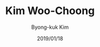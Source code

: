 ---
date: "2019/01/18"
title: "Kim Woo-Choong"
author: "Byong-kuk Kim"
category: "Biography"
cover: "./images/kim_woo_choong.jpg"
link: "https://a.co/d/5RsboOe"
status: "completed"
---